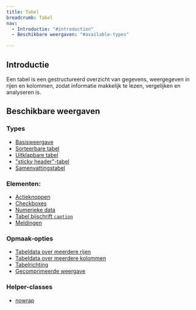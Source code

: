 ```yaml
---
title: Tabel
breadcrumb: Tabel
nav:
  - Introductie: "#introduction"
  - Beschikbare weergaven: "#available-types"

---
```


<h2 id="introduction">Introductie</h2>

Een tabel is een gestructureerd overzicht van gegevens, weergegeven in rijen en kolommen, zodat informatie makkelijk te lezen, vergelijken en analyseren is.

<h2 id="available-types">Beschikbare weergaven</h2>

### Types
- <a href="table/table-base">Basisweergave</a>
- <a href="table/table-sortable">Sorteerbare tabel</a>
- <a href="table/table-expando-row">Uitklapbare tabel</a>
- <a href="table/table-sticky-header">"sticky header"-tabel</a>
- <a href="table/table-summary">Samenvattingstabel</a>


### Elementen:
- <a href="table/table-action-buttons">Actieknoppen</a>
- <a href="table/table-checkbox">Checkboxes</a>
- <a href="table/table-numerical-data">Numerieke data</a>
- <a href="table/table-caption">Tabel bijschrift `caption`</a>
- <a href="table/table-notifications">Meldingen</a>


### Opmaak-opties
- <a href="table/table-multiple-rows">Tabeldata over meerdere rijen</a>            
- <a href="table/table-multiple-columns">Tabeldata over meerdere kolommen</a>         
- <a href="table/table-scope">Tabelrichting</a>
- <a href="table/table-condensed">Gecomprimeerde weergave</a>


### Helper-classes
- <a href="{base}/utility/nowrap">nowrap</a>

         
       